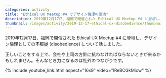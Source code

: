 ```yaml
---
categories: activity
title: "Ethical UX Meetup #4 でデザイン倫理の講演"
description: 2019年12月17日、福岡で開催された Ethical UX Meetup #4 に登壇し、デザイン倫理としての不服従について話しました。
thumbnail: /images/activity/2019-12-17-ethical-ux-disobedience/thumbnail.png
---
```


2019年12月17日、福岡で開催された Ethical UX Meetup #4 に登壇し、デザイン倫理としての不服従 (disobedience) について話しました。

正しいことをする上で、会社や上司の方針に抗わなければならないときが来るかもしれません。そんなとき力になるのは社外のつながりです。

{% include youtube_link.html aspect="16x9" video="lReBCGkMicw" %}
